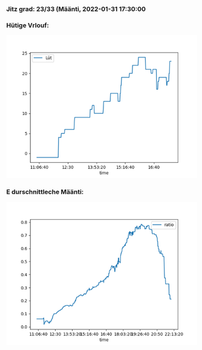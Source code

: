 ### Jitz grad: 23/33 (Määnti, 2022-01-31 17:30:00

### Hütige Vrlouf:
![Graph](Today.png)

### E durschnittleche Määnti:
![Graph](Määnti.png)